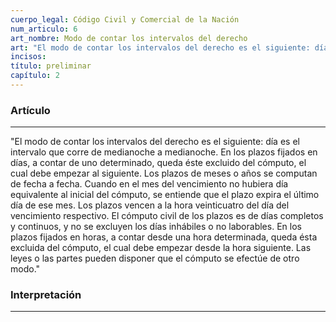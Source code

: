 ```yaml
---
cuerpo_legal: Código Civil y Comercial de la Nación
num_articulo: 6
art_nombre: Modo de contar los intervalos del derecho
art: "El modo de contar los intervalos del derecho es el siguiente: día es el intervalo que corre de medianoche a medianoche. En los plazos fijados en días, a contar de uno determinado, queda éste excluido del cómputo, el cual debe empezar al siguiente. Los plazos de meses o años se computan de fecha a fecha. Cuando en el mes del vencimiento no hubiera día equivalente al inicial del cómputo, se entiende que el plazo expira el último día de ese mes. Los plazos vencen a la hora veinticuatro del día del vencimiento respectivo. El cómputo civil de los plazos es de días completos y continuos, y no se excluyen los días inhábiles o no laborables. En los plazos fijados en horas, a contar desde una hora determinada, queda ésta excluida del cómputo, el cual debe empezar desde la hora siguiente. Las leyes o las partes pueden disponer que el cómputo se efectúe de otro modo."
incisos: 
título: preliminar
capítulo: 2
---
```

### Artículo
---
"El modo de contar los intervalos del derecho es el siguiente: día es el intervalo que corre de medianoche a medianoche. En los plazos fijados en días, a contar de uno determinado, queda éste excluido del cómputo, el cual debe empezar al siguiente. Los plazos de meses o años se computan de fecha a fecha. Cuando en el mes del vencimiento no hubiera día equivalente al inicial del cómputo, se entiende que el plazo expira el último día de ese mes. Los plazos vencen a la hora veinticuatro del día del vencimiento respectivo. El cómputo civil de los plazos es de días completos y continuos, y no se excluyen los días inhábiles o no laborables. En los plazos fijados en horas, a contar desde una hora determinada, queda ésta excluida del cómputo, el cual debe empezar desde la hora siguiente. Las leyes o las partes pueden disponer que el cómputo se efectúe de otro modo."


### Interpretación
---
